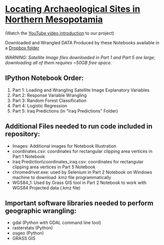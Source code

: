 # [Locating Archaeological Sites in Northern Mesopotamia](https://cleopythons.wordpress.com/)
(Watch the [YouTube video introduction]() to our project)

Downloaded and Wrangled DATA Produced by these Notebooks available in a [Dropbox folder](https://www.dropbox.com/sh/ayypu76velfpn7f/AADHxLd0p05vgIie2xys55dGa?dl=0)

*WARNING: Satellite Image files downloaded in Part 1 and Part 5 are large; downloading all of them requires ~50GB free space.*

## IPython Notebook Order:
1. Part 1: Loading and Wrangling Satellite Image Explanatory Variables
2. Part 2: Response Variable Wrangling
3. Part 3: Random Forest Classification
4. Part 4: Logistic Regression
5. Part 5: Iraq Predictions (in "Iraq Predictions" Folder)

## Additional Files needed to run code included in repository:
* Images: Additional images for Notebook Illustration
* coordinates.csv: coordinates for rectangular clipping area vertices in Part 1 Notebook
* Iraq Prediction\coordinates_iraq.csv: coordinates for rectangular clipping area vertices in Part 5 Notebook
* chromedriver.exe: used by Selenium in Part 2 Notebook on Windows machine to download .kmz file programmatically
* WGS84_1: Used by Grass GIS tool in Part 2 Notebook to work with WGS84 Projected data (.kmz file)

## Important software libraries needed to perform geographic wrangling:
* gdal (Python with GDAL command line tool)
* rasterstats (Python)
* osgeo (Python)
* GRASS GIS
